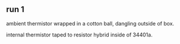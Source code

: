 ## run 1

ambient thermistor wrapped in a cotton ball, dangling outside of box.

internal thermistor taped to resistor hybrid inside of 34401a.


